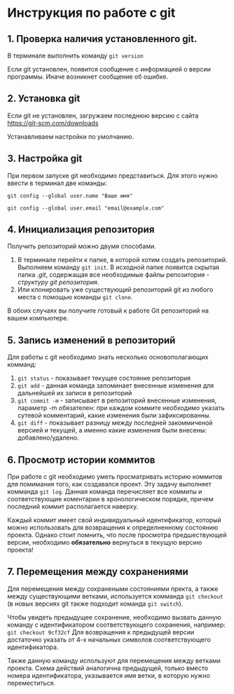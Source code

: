 # Инструкция по работе с git

## 1. Проверка наличия установленного git.

В терминале выполнить команду `git version`

Если git установлен, появится сообщение с информацией о версии программы. Иначе возникнет сообщение об ошибке.

## 2. Установка git
Если git не установлен, загружаем последнюю версию с сайта https://git-scm.com/downloads

Устанавливаем настройки по умолчанию.

## 3. Настройка git
При первом запуске git необходимо представиться. Для этого нужно ввести в терминал две команды:
```
git config --global user.name "Ваше имя"

git config --global user.email "email@example.com"
```

## 4. Инициализация репозитория
Получить репозиторий можно двумя способами.

1. В терминале перейти к папке, в которой хотим создать репозиторий. Выполняем команду `git init`. В исходной папке появится скрытая папка *.git*, содержащая все необходимые файлы репозитория - *структуру git репозитория*.
2. Или клонировать уже существующий репозиторий git из любого места с помощью команды `git clone`.

В обоих случаях вы получите готовый к работе Git репозиторий на вашем компьютере.

## 5. Запись изменений в репозиторий

Для работы с git необходимо знать несколько основополагающих комманд:

1. `git status` - показывает текущее состояние репозитория
2. `git add` - данная команда запоминает внесенные изменения для дальнейшей их записи в репозиторий
3. `git commit -m` - записывает в репозиторий внесенные изменения, параметр -m обязателен: при каждом коммите необходимо указать сутевой комментарий, какие изменения были зафиксированны.
4. `git diff` - показывает разницу между последней закоммиченой версией и текущей, а именно какие изменения были внесены: добавлено/удалено. 

## 6. Просмотр истории коммитов

При работе с git необходимо уметь просматривать историю коммитов для помимания того, как создавался проект. Эту задачу выполняет комманда `git log`. Данная команда перечисляет все коммиты и соответствующие коментарии в хронологическом порядке, причем последний коммит располагается наверху. 

Каждый коммит имеет свой индивидуальный идентификатор, который можно использовать для возвращения к определненному состоянию проекта. Однако стоит помнить, что после просмотра предшествующей версии, необходимо **обязательно** вернуться в текущую версию проекта!

## 7. Перемещения между сохранениями

Для перемещения между сохранеными состояниями пректа, а также между существующими ветками, используется комманда `git checkout` (в новых версиях git также подходит команда `git switch`).

Чтобы увидеть предыдущее сохранение, необходимо вызвать данную команду с идентификатором соответствующего сохранения, например:
`git checkout 9cf32cf`
Для возвращения к предыдущей версии достаточно указать от 4-х начальных символов соответствующего идентификатора.

Также данную команду используют для перемещения между ветками проекта. Схема действий аналогична предыдущей, только вместо номера идентификатора, указывается имя ветки, в которую нужно переместиться.
